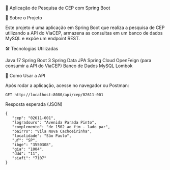 🚀 Aplicação de Pesquisa de CEP com Spring Boot

📌 Sobre o Projeto

Este projeto é uma aplicação em Spring Boot que realiza a pesquisa de CEP utilizando a API do ViaCEP, armazena as consultas em um banco de dados MySQL e expõe um endpoint REST.


🛠 Tecnologias Utilizadas

Java 17
Spring Boot 3
Spring Data JPA
Spring Cloud OpenFeign (para consumir a API do ViaCEP)
Banco de Dados MySQL
Lombok

📡 Como Usar a API

Após rodar a aplicação, acesse no navegador ou Postman:


`` GET http://localhost:8080/api/cep/02611-001 ``


 Resposta esperada (JSON)

 ``` 
 {
    "cep": "02611-001",
    "logradouro": "Avenida Parada Pinto",
    "complemento": "de 1502 ao fim - lado par",
    "bairro": "Vila Nova Cachoeirinha",
    "localidade": "São Paulo",
    "uf": "SP",
    "ibge": "3550308",
    "gia": "1004",
    "ddd": "11",
    "siafi": "7107"
}
```


